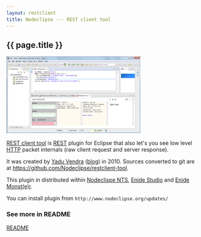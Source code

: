 ```yaml
---
layout: restclient
title: Nodeclipse --- REST client tool
---
```


## {{ page.title }}

<a href="../img/Nodeclipse-NTS-Hello-world.png">
<img alt="Nodeclipse 0.4.10 overview" src="../img/Nodeclipse-NTS-Hello-world.png" width="350" height="200" /></a>            	

[REST client tool](https://code.google.com/a/eclipselabs.org/p/restclient-tool/)
 is [REST](http://en.wikipedia.org/wiki/REST) plugin for Eclipse
 that also let's you see low level [HTTP](http://en.wikipedia.org/wiki/HTTP) packet internals (raw client request and server response).
 
It was created by [Yadu Vendra](http://code.google.com/a/eclipselabs.org/u/a1yadu/) ([blog](http://www.yaduvendra.com/)) in 2010.
Sources converted to git are at <https://github.com/Nodeclipse/restclient-tool>.
 
This plugin in distributed within [Nodeclispe NTS](/nts/), [Enide Studio](/enide/studio) and [Enide Monst(e)r](/enide/monster).

You can install plugin from `http://www.nodeclipse.org/updates/`

### See more in README

[README](README)
